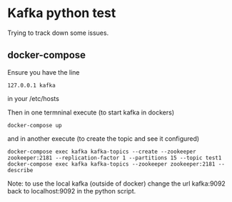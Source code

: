 # Kafka python test

Trying to track down some issues.

## docker-compose

Ensure you have the line

    127.0.0.1 kafka

in your /etc/hosts

Then in one termninal execute (to start kafka in dockers)

    docker-compose up

and in another execute (to create the topic and see it configured)

    docker-compose exec kafka kafka-topics --create --zookeeper zookeeper:2181 --replication-factor 1 --partitions 15 --topic test1
    docker-compose exec kafka kafka-topics --zookeeper zookeeper:2181 --describe

Note: to use the local kafka (outside of docker) change the url kafka:9092 back to
localhost:9092 in the python script.